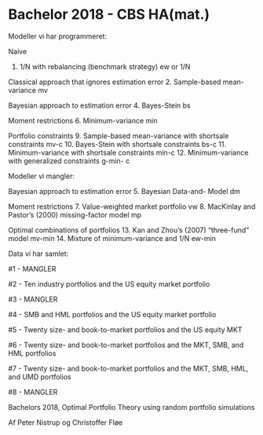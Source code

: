 # Bachelor 2018 - CBS HA(mat.)

Modeller vi har programmeret:
  
Naive
  1. 1/N with rebalancing (benchmark strategy) ew or 1/N
  
Classical approach that ignores estimation error
  2. Sample-based mean-variance mv
  
Bayesian approach to estimation error
  4. Bayes-Stein bs
  
Moment restrictions
  6. Minimum-variance min
  
Portfolio constraints
  9. Sample-based mean-variance with shortsale constraints mv-c
  10. Bayes-Stein with shortsale constraints bs-c
  11. Minimum-variance with shortsale constraints min-c
  12. Minimum-variance with generalized constraints g-min- c



Modeller vi mangler:

Bayesian approach to estimation error
  5. Bayesian Data-and- Model dm

Moment restrictions
  7. Value-weighted market portfolio vw
  8. MacKinlay and Pastor’s (2000) missing-factor model mp
  
Optimal combinations of portfolios
  13. Kan and Zhou’s (2007) “three-fund” model mv-min
  14. Mixture of minimum-variance and 1/N ew-min



Data vi har samlet:

#1 - MANGLER

#2 - Ten industry portfolios and the US equity market portfolio

#3 - MANGLER

#4 - SMB and HML portfolios and the US equity market portfolio

#5 - Twenty size- and book-to-market portfolios and the US equity MKT

#6 - Twenty size- and book-to-market portfolios and the MKT, SMB, and HML portfolios

#7 - Twenty size- and book-to-market portfolios and the MKT, SMB, HML, and UMD portfolios

#8 - MANGLER





Bachelors 2018, Optimal Portfolio Theory using random portfolio simulations

Af Peter Nistrup og Christoffer Fløe
